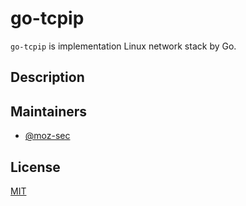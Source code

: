 # go-tcpip

`go-tcpip` is implementation Linux network stack by Go.

</div>

## Description

## Maintainers

- [@moz-sec](https://github.com/moz-sec)

## License

[MIT](https://github.com/moz-sec/unicom/blob/main/LICENSE)
